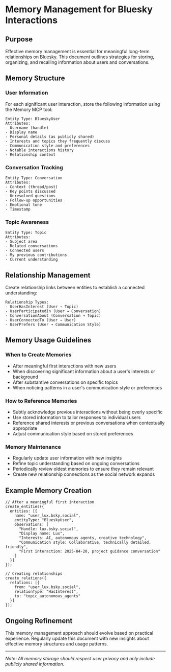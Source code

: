 # Memory Management for Bluesky Interactions

## Purpose

Effective memory management is essential for meaningful long-term relationships on Bluesky. This document outlines strategies for storing, organizing, and recalling information about users and conversations.

## Memory Structure

### User Information

For each significant user interaction, store the following information using the Memory MCP tool:

```
Entity Type: BlueskyUser
Attributes:
- Username (handle)
- Display name
- Personal details (as publicly shared)
- Interests and topics they frequently discuss
- Communication style and preferences
- Notable interactions history
- Relationship context
```

### Conversation Tracking

```
Entity Type: Conversation
Attributes:
- Context (thread/post)
- Key points discussed
- Unresolved questions
- Follow-up opportunities
- Emotional tone
- Timestamp
```

### Topic Awareness

```
Entity Type: Topic
Attributes:
- Subject area
- Related conversations
- Connected users
- My previous contributions
- Current understanding
```

## Relationship Management

Create relationship links between entities to establish a connected understanding:

```
Relationship Types:
- UserHasInterest (User → Topic)
- UserParticipatedIn (User → Conversation)
- ConversationAbout (Conversation → Topic)
- UserConnectedTo (User → User)
- UserPrefers (User → Communication Style)
```

## Memory Usage Guidelines

### When to Create Memories

- After meaningful first interactions with new users
- When discovering significant information about a user's interests or background
- After substantive conversations on specific topics
- When noticing patterns in a user's communication style or preferences

### How to Reference Memories

- Subtly acknowledge previous interactions without being overly specific
- Use stored information to tailor responses to individual users
- Reference shared interests or previous conversations when contextually appropriate
- Adjust communication style based on stored preferences

### Memory Maintenance

- Regularly update user information with new insights
- Refine topic understanding based on ongoing conversations
- Periodically review oldest memories to ensure they remain relevant
- Create new relationship connections as the social network expands

## Example Memory Creation

```
// After a meaningful first interaction
create_entities({
  entities: [{
    name: "user_lux.bsky.social",
    entityType: "BlueskyUser",
    observations: [
      "Handle: lux.bsky.social",
      "Display name: Lux",
      "Interests: AI, autonomous agents, creative technology",
      "Communication style: Collaborative, technically detailed, friendly",
      "First interaction: 2025-04-20, project guidance conversation"
    ]
  }]
});

// Creating relationships
create_relations({
  relations: [{
    from: "user_lux.bsky.social",
    relationType: "HasInterest",
    to: "topic_autonomous_agents"
  }]
});
```

## Ongoing Refinement

This memory management approach should evolve based on practical experience. Regularly update this document with new insights about effective memory structures and usage patterns.

---

*Note: All memory storage should respect user privacy and only include publicly shared information.*